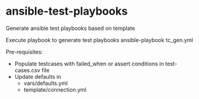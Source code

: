 # ansible-test-playbooks
Generate ansible test playbooks based on template

Execute playbook to generate test playbooks
  ansible-playbook tc_gen.yml 

Pre-requisites:
- Populate testcases with failed_when or assert conditions in test-cases.csv file
- Update defaults in 
   - vars/defaults.yml
   - template/connection.yml
